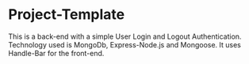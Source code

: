 # Project-Template
This is a back-end with a simple User Login and Logout Authentication. Technology used is MongoDb, Express-Node.js and Mongoose. It uses Handle-Bar for the front-end.
